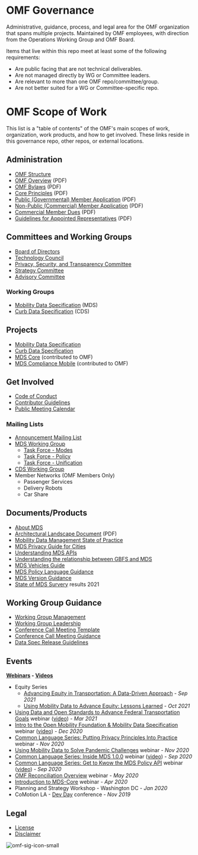 # OMF Governance
Administrative, guidance, process, and legal area for the OMF organization that spans multiple projects.  Maintained by OMF employees, with direction from the Operations Working Group and OMF Board.

Items that live within this repo meet at least some of the following requirements:

- Are public facing that are not technical deliverables.
- Are not managed directly by WG or Committee leaders.
- Are relevant to more than one OMF repo/committee/group.
- Are not better suited for a WG or Committee-specific repo.

# OMF Scope of Work

This list is a "table of contents" of the OMF's main scopes of work, organization, work products, and how to get involved. These links  reside in this governance repo, other repos, or external locations.

## Administration

- [OMF Structure](https://www.openmobilityfoundation.org/what-it-means-to-co-create-how-mds-is-developed-as-an-open-standard/)
- [OMF Overview](https://github.com/openmobilityfoundation/governance/blob/main/documents/OpenMobilityFoundation_Overview.pdf) (PDF)
- [OMF Bylaws](https://github.com/openmobilityfoundation/governance/blob/main/documents/OMF-Bylaws-CURRENT.pdf) (PDF)
- [Core Principles](https://github.com/openmobilityfoundation/governance/blob/main/documents/OpenMobilityFoundation_Principles.pdf) (PDF)
- [Public (Governmental) Member Application](https://github.com/openmobilityfoundation/governance/blob/main/documents/2020-01-Public-Member-Application.pdf) (PDF)
- [Non-Public (Commercial) Member Application](https://github.com/openmobilityfoundation/governance/blob/main/documents/2020-01-OMF-Non-Public-Member-Application.pdf) (PDF) 
- [Commercial Member Dues](https://github.com/openmobilityfoundation/governance/blob/main/documents/OMF-2020-2021-Commercial-Member-Dues-FINAL.pdf) (PDF)
- [Guidelines for Appointed Representatives](https://github.com/openmobilityfoundation/governance/blob/main/documents/2020-12-22%20-%20Guidelines%20for%20Appointed%20Representatives.pdf) (PDF)

## Committees and Working Groups

- [Board of Directors](https://www.openmobilityfoundation.org/about/)
- [Technology Council](https://github.com/openmobilityfoundation/governance/wiki/Technology-Council)
- [Privacy, Security, and Transparency Committee](https://github.com/openmobilityfoundation/privacy-committee)
- [Strategy Committee](https://github.com/openmobilityfoundation/governance/wiki/Strategy-Committee)
- [Advisory Committee](https://github.com/openmobilityfoundation/governance/wiki/Advisory-Committee)

### Working Groups

- [Mobility Data Specification](https://github.com/openmobilityfoundation/mobility-data-specification/wiki/MDS-Working-Group) (MDS)
- [Curb Data Specification](https://github.com/openmobilityfoundation/curb-data-specification/wiki) (CDS)

## Projects

- [Mobility Data Specification](https://github.com/openmobilityfoundation/mobility-data-specification)
- [Curb Data Specification](https://github.com/openmobilityfoundation/curb-data-specification/)
- [MDS Core](https://github.com/openmobilityfoundation/mds-core) (contributed to OMF)
- [MDS Compliance Mobile](https://github.com/openmobilityfoundation/mds-compliance-mobile) (contributed to OMF)

## Get Involved

- [Code of Conduct](https://github.com/openmobilityfoundation/governance/blob/main/CODE_OF_CONDUCT.md)
- [Contributor Guidelines](https://github.com/openmobilityfoundation/governance/blob/main/CONTRIBUTING.md)
- [Public Meeting Calendar](https://calendar.google.com/calendar/embed?src=openmobilityfoundation.org_g6gsaccjvijnmlhigfpj01ngp0%40group.calendar.google.com&ctz=America%2FLos_Angeles)

### Mailing Lists

- [Announcement Mailing List](https://groups.google.com/a/groups.openmobilityfoundation.org/g/mds-announce)
- [MDS Working Group](https://groups.google.com/a/openmobilityfoundation.org/g/wg-mds)
  - [Task Force - Modes](https://groups.google.com/a/openmobilityfoundation.org/g/wg-tf-modes-architecture)
  - [Task Force - Policy](https://groups.google.com/a/openmobilityfoundation.org/g/wg-tf-policy-reimagining)
  - [Task Force - Unification](https://groups.google.com/a/openmobilityfoundation.org/g/wg-tf-unification) 
- [CDS Working Group](https://groups.google.com/a/openmobilityfoundation.org/g/wg-cds)
- Member Networks (OMF Members Only)
  - Passenger Services
  - Delivery Robots
  - Car Share

## Documents/Products

- [About MDS](https://www.openmobilityfoundation.org/about-mds/)
- [Architectural Landscape Document](https://github.com/openmobilityfoundation/governance/blob/main/documents/OMF-MDS-Architectural-Landscape.pdf) (PDF)
- [Mobility Data Management State of Practice
](https://github.com/openmobilityfoundation/privacy-committee/blob/main/products/state-of-the-practice.md)
- [MDS Privacy Guide for Cities](https://github.com/openmobilityfoundation/governance/blob/main/documents/OMF-MDS-Privacy-Guide-for-Cities.pdf)
- [Understanding MDS APIs](https://github.com/openmobilityfoundation/governance/blob/main/technical/Understanding-MDS-APIs.md)
- [Understanding the relationship between GBFS and MDS](https://github.com/openmobilityfoundation/governance/blob/main/technical/GBFS_and_MDS.md)
- [MDS Vehicles Guide](https://github.com/openmobilityfoundation/mobility-data-specification/wiki/MDS-Vehicles)
- [MDS Policy Language Guidance](https://github.com/openmobilityfoundation/governance/blob/main/technical/OMF-MDS-Policy-Language-Guidance.md)
- [MDS Version Guidance](https://github.com/openmobilityfoundation/governance/blob/main/technical/OMF-MDS-Version-Guidance.md)
- [State of MDS Survery](https://www.openmobilityfoundation.org/state-of-mds-survey-results-2021/) results 2021

## Working Group Guidance

- [Working Group Management](https://github.com/openmobilityfoundation/governance/blob/main/technical/Working_Group_Management.md)
- [Working Group Leadership](https://github.com/openmobilityfoundation/governance/blob/main/technical/Working_Group_Leadership.md)
- [Conference Call Meeting Template](https://github.com/openmobilityfoundation/governance/wiki/Web-Conference,-YYYY.MM.DD-(Convening-Group-Name))
- [Conference Call Meeting Guidance](https://github.com/openmobilityfoundation/governance/blob/main/technical/Conference_Call_Meeting_Guidance.md)
- [Data Spec Release Guidelines](https://github.com/openmobilityfoundation/governance/blob/main/technical/ReleaseGuidelines.md)

## Events

**[Webinars](https://www.eventbrite.com/o/open-mobility-foundation-30978883773) - [Videos](https://www.youtube.com/channel/UC1XYh9Ri_x4stzq2JoI9rcA)**

- Equity Series
  - [Advancing Equity in Transportation: A Data-Driven Approach](https://www.google.com/url?q=https://www.eventbrite.com/x/advancing-equity-in-transportation-a-data-driven-approach-tickets-168181598689&sa=D&source=calendar&ust=1632156748714858&usg=AOvVaw3ex3ZFbJ7GGUsvgNtBl-I9) - _Sep 2021_
  - [Using Mobility Data to Advance Equity: Lessons Learned](https://www.eventbrite.com/e/using-mobility-data-to-advance-equity-lessons-learned-tickets-176673303607) - _Oct 2021_
- [Using Data and Open Standards to Advance Federal Transportation Goals](https://www.eventbrite.com/e/using-data-and-open-standards-to-advance-federal-transportation-goals-tickets-144560479285#) webinar ([video](https://www.youtube.com/watch?v=rB5vFGpoR1M)) - _Mar 2021_
- [Intro to the Open Mobility Foundation & Mobility Data Specification](https://www.eventbrite.com/e/intro-to-the-open-mobility-foundation-mobility-data-specification-tickets-128297438091?aff=ebdsoporgprofile) webinar ([video](https://www.youtube.com/watch?v=oUDjXvT06jQ)) - _Dec 2020_
- [Common Language Series: Putting Privacy Principles Into Practice](https://www.eventbrite.com/e/putting-privacy-principles-into-practice-tickets-128575429571?aff=ebdsoporgprofile) webinar - _Nov 2020_
- [Using Mobility Data to Solve Pandemic Challenges](https://www.eventbrite.com/e/using-mobility-data-to-solve-pandemic-challenges-tickets-126349028345?aff=ebdsoporgprofile) webinar - _Nov 2020_
- [Common Language Series: Inside MDS 1.0.0](https://www.eventbrite.com/e/inside-mds-100-tickets-119025934775?aff=ebdsoporgprofile) webinar ([video](https://www.youtube.com/watch?v=DF6tH3YT3Lw)) - _Sep 2020_
- [Common Language Series: Get to Kwow the MDS Policy API](https://www.eventbrite.com/e/get-to-know-the-mds-policy-api-tickets-117711764055?aff=ebdsoporgprofile) webinar ([video](https://www.youtube.com/watch?v=w3k2NZRKoXs)) - _Sep 2020_
- [OMF Reconciliation Overview](https://groups.google.com/a/groups.openmobilityfoundation.org/g/mds-announce/c/6M4TFqlTa-k/m/32855lntAQAJ) webinar - _May 2020_
- [Introduction to MDS-Core](https://groups.google.com/a/groups.openmobilityfoundation.org/g/mds-announce/c/f_5M6o1xK-Y/m/tulGhAl-AAAJ) webinar - _Apr 2020_
- Planning and Strategy Workshop - Washington DC - _Jan 2020_
- CoMotion LA - [Dev Day](https://www.openmobilityfoundation.org/devday-2019/) conference - _Nov 2019_

## Legal

- [License](https://github.com/openmobilityfoundation/governance/blob/main/LICENSE.md)
- [Disclaimer](https://github.com/openmobilityfoundation/governance/blob/main/DISCLAIMER.md)

![omf-sig-icon-small](https://github.com/openmobilityfoundation/governance/raw/main/images/omf-sig-icon-small.png)
